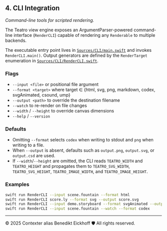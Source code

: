 ## 4. CLI Integration
_Command-line tools for scripted rendering._

The Teatro view engine exposes an ArgumentParser-powered command-line interface (`RenderCLI`) capable of rendering any `Renderable` to multiple backends.

The executable entry point lives in [`Sources/CLI/main.swift`](../../Sources/CLI/main.swift) and invokes `RenderCLI.main()`. Output generators are defined by the `RenderTarget` enumeration in [`Sources/CLI/RenderCLI.swift`](../../Sources/CLI/RenderCLI.swift).

### Flags

- `--input <file>` or positional file argument
- `--format <target>` where target ∈ {html, svg, png, markdown, codex, svgAnimated, csound, ump}
- `--output <path>` to override the destination filename
- `--watch` to re-render on file changes
- `--width` / `--height` to override canvas dimensions
- `--help` / `--version`

### Defaults

- Omitting `--format` selects `codex` when writing to stdout and `png` when writing to a file.
- When `--output` is absent, defaults such as `output.png`, `output.svg`, or `output.csd` are used.
- If `--width`/`--height` are omitted, the CLI reads `TEATRO_WIDTH` and `TEATRO_HEIGHT` and propagates them to `TEATRO_SVG_WIDTH`, `TEATRO_SVG_HEIGHT`, `TEATRO_IMAGE_WIDTH`, and `TEATRO_IMAGE_HEIGHT`.

### Examples

```bash
swift run RenderCLI --input scene.fountain --format html
swift run RenderCLI score.ly --format svg --output score.svg
swift run RenderCLI --input demo.storyboard --format svgAnimated --output anim.svg
swift run RenderCLI --input scene.fountain --watch --format codex
```

---
© 2025 Contexter alias Benedikt Eickhoff 🛡️ All rights reserved.

